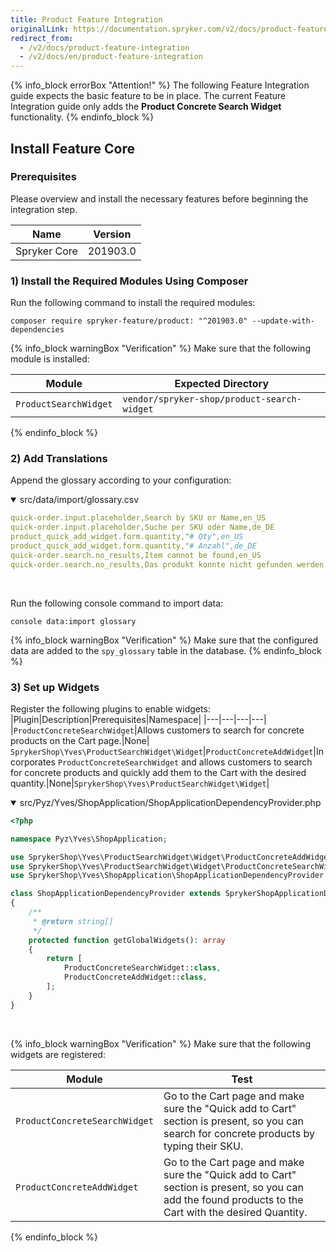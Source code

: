 ```yaml
---
title: Product Feature Integration
originalLink: https://documentation.spryker.com/v2/docs/product-feature-integration
redirect_from:
  - /v2/docs/product-feature-integration
  - /v2/docs/en/product-feature-integration
---
```


{% info_block errorBox "Attention!" %}
 The following Feature Integration guide expects the basic feature to be in place. The current Feature Integration guide only adds the **Product Concrete Search Widget** functionality.
{% endinfo_block %}

## Install Feature Core

### Prerequisites

Please overview and install the necessary features before beginning the integration step.

| Name | Version |
|---|---|
| Spryker Core | 201903.0 |

### 1) Install the Required Modules Using Composer

Run the following command to install the required modules:

```shell
composer require spryker-feature/product: "^201903.0" --update-with-dependencies 
```

{% info_block warningBox "Verification" %}
Make sure that the following module is installed:<table><thead><tr class="TableStyle-PatternedRows2-Head-Header1"><th class="TableStyle-PatternedRows2-HeadE-Regular-Header1">Module</th><th class="TableStyle-PatternedRows2-HeadD-Regular-Header1">Expected Directory</th></tr></thead><tbody><tr class="TableStyle-PatternedRows2-Body-LightRows"><td class="TableStyle-PatternedRows2-BodyB-Regular-LightRows">`ProductSearchWidget`</td><td class="TableStyle-PatternedRows2-BodyA-Regular-LightRows">`vendor/spryker-shop/product-search-widget`</td></tr></tbody></table>
{% endinfo_block %}

### 2) Add Translations

Append the glossary according to your configuration:

<details open>
    <summary>src/data/import/glossary.csv</summary>

```yaml
quick-order.input.placeholder,Search by SKU or Name,en_US
quick-order.input.placeholder,Suche per SKU oder Name,de_DE
product_quick_add_widget.form.quantity,"# Qty",en_US
product_quick_add_widget.form.quantity,"# Anzahl",de_DE
quick-order.search.no_results,Item cannot be found,en_US
quick-order.search.no_results,Das produkt konnte nicht gefunden werden.,de_DE 
  ```
<br>
</details>

Run the following console command to import data:
```shell
console data:import glossary 
```
{% info_block warningBox "Verification" %}
Make sure that the configured data are added to the `spy_glossary` table in the database.
{% endinfo_block %}

### 3) Set up Widgets
  
Register the following plugins to enable widgets:
|Plugin|Description|Prerequisites|Namespace|
|---|---|---|---|
|`ProductConcreteSearchWidget`|Allows customers to search for concrete products on the Cart page.|None|  `SprykerShop\Yves\ProductSearchWidget\Widget`|`ProductConcreteAddWidget`|Incorporates `ProductConcreteSearchWidget` and allows customers to search for concrete products and quickly add them to the Cart with the desired quantity.|None|`SprykerShop\Yves\ProductSearchWidget\Widget`|

<details open>
<summary>src/Pyz/Yves/ShopApplication/ShopApplicationDependencyProvider.php</summary>

```php
<?php

namespace Pyz\Yves\ShopApplication;

use SprykerShop\Yves\ProductSearchWidget\Widget\ProductConcreteAddWidget;
use SprykerShop\Yves\ProductSearchWidget\Widget\ProductConcreteSearchWidget;
use SprykerShop\Yves\ShopApplication\ShopApplicationDependencyProvider as SprykerShopApplicationDependencyProvider;

class ShopApplicationDependencyProvider extends SprykerShopApplicationDependencyProvider
{
    /**
     * @return string[]
     */
    protected function getGlobalWidgets(): array
    {
        return [
            ProductConcreteSearchWidget::class,
            ProductConcreteAddWidget::class,
        ];
    }
}
```
<br>
</details>

{% info_block warningBox "Verification" %}
Make sure that the following widgets are registered:<table><thead><tr><th>Module</th><th>Test</th></tr></thead><tbody><tr><td>`ProductConcreteSearchWidget`</td><td>Go to the Cart page and make sure the "Quick add to Cart" section is present, so you can search for concrete products by typing their SKU.</td></tr><tr><td>`ProductConcreteAddWidget`</td><td>	Go to the Cart page and make sure the "Quick add to Cart" section is present, so you can add the found products to the Cart with the desired Quantity.</td></tr></tbody></table>
{% endinfo_block %}
